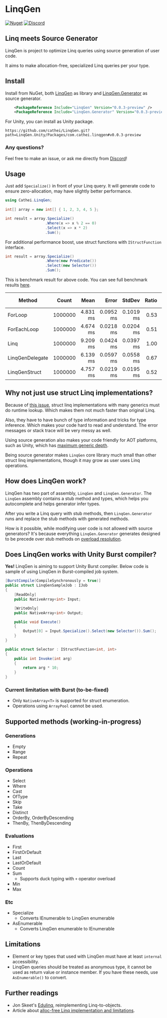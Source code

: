 # LinqGen
[![Nuget](https://img.shields.io/nuget/v/LinqGen)](https://www.nuget.org/packages?q=LinqGen)
[![Discord](https://img.shields.io/discord/942240862354702376?color=%235865F2&label=discord&logo=discord&logoColor=%23FFFFFF)](https://discord.gg/kpuRTkpeQC)

## Linq meets Source Generator

LinqGen is project to optimize Linq queries using source generation of user code.

It aims to make allocation-free, specialized Linq queries per your type.

## Install
Install from NuGet, both [LinqGen](https://www.nuget.org/packages/LinqGen) as library and [LinqGen.Generator](https://www.nuget.org/packages/LinqGen.Generator) as source generator.

```xml
    <PackageReference Include="LinqGen" Version="0.0.3-preview" />
    <PackageReference Include="LinqGen.Generator" Version="0.0.3-preview" />
```

For Unity, you can install as Unity package.
```
https://github.com/cathei/LinqGen.git?path=LinqGen.Unity/Packages/com.cathei.linqgen#v0.0.3-preview
```

### Any questions?

Feel free to make an issue, or ask me directly from [Discord](https://discord.gg/kpuRTkpeQC)!

## Usage
Just add `Specialize()` in front of your Linq query.
It will generate code to ensure zero-allocation, may have slightly better performance.
```csharp
using Cathei.LinqGen;
 
int[] array = new int[] { 1, 2, 3, 4, 5 };

int result = array.Specialize()
                  .Where(x => x % 2 == 0)
                  .Select(x => x * 2)
                  .Sum();
```

For additional performance boost, use struct functions with `IStructFunction` interface.
```csharp
int result = array.Specialize()
                  .Where(new Predicate())
                  .Select(new Selector())
                  .Sum();
```

This is benchmark result for above code. You can see full benchmark results [here](./docs/BenchmarksResults).

|          Method |   Count |     Mean |     Error |    StdDev | Ratio | Allocated | Alloc Ratio |
|---------------- |-------- |---------:|----------:|----------:|------:|----------:|------------:|
|         ForLoop | 1000000 | 4.831 ms | 0.0952 ms | 0.1019 ms |  0.53 |       5 B |        0.04 |
|     ForEachLoop | 1000000 | 4.674 ms | 0.0218 ms | 0.0204 ms |  0.51 |       5 B |        0.04 |
|            Linq | 1000000 | 9.209 ms | 0.0424 ms | 0.0397 ms |  1.00 |     115 B |        1.00 |
| LinqGenDelegate | 1000000 | 6.139 ms | 0.0597 ms | 0.0558 ms |  0.67 |       5 B |        0.04 |
|   LinqGenStruct | 1000000 | 4.757 ms | 0.0219 ms | 0.0195 ms |  0.52 |       5 B |        0.04 |

## Why not just use struct Linq implementations?

Because of [this issue](https://github.com/dotnet/runtime/discussions/77192),
struct linq implementations with many generics must do runtime lookup.
Which makes them not much faster than original Linq.

Also, they have to have bunch of type information and tricks for type inference.
Which makes your code hard to read and understand. The error messages or stack trace will be very messy as well.

Using source generation also makes your code friendly for AOT platforms, such as Unity,
which has [maximum generic depth](https://forum.unity.com/threads/il2cpp-max-nested-generic-types.540534/).

Being source generator makes `LinqGen` core library much small than other struct linq implementations, though it may grow as user uses Linq operations.

## How does LinqGen work?

LinqGen has two part of assembly, `LinqGen` and `LinqGen.Generator`.
The `LinqGen` assembly contains a stub method and types, which helps you autocomplete and helps generator infer types.

After you write a Linq query with stub methods, then `LinqGen.Generator` runs and replace the stub methods with generated methods.

How is it possible, while modifying user code is not allowed with source generators?
It's because everything `LinqGen.Generator` generates designed to be precede over stub methods on [overload resolution](https://learn.microsoft.com/en-us/dotnet/visual-basic/reference/language-specification/overload-resolution).

## Does LinqGen works with Unity Burst compiler?

**Yes!** LinqGen is aiming to support Unity Burst compiler. Below code is sample of using LinqGen in Burst-compiled job system.

```csharp
[BurstCompile(CompileSynchronously = true)]
public struct LinqGenSampleJob : IJob
{
    [ReadOnly]
    public NativeArray<int> Input;

    [WriteOnly]
    public NativeArray<int> Output;

    public void Execute()
    {
        Output[0] = Input.Specialize().Select(new Selector()).Sum();
    }
}

public struct Selector : IStructFunction<int, int>
{
    public int Invoke(int arg)
    {
        return arg * 10;
    }
}
```

### Current limitation with Burst (to-be-fixed)
* Only `NativeArray<T>` is supported for struct enumeration. 
* Operations using `ArrayPool` cannot be used.

## Supported methods (working-in-progress)
### Generations
* Empty
* Range
* Repeat

### Operations
* Select
* Where
* Cast
* OfType
* Skip
* Take
* Distinct
* OrderBy, OrderByDescending
* ThenBy, ThenByDescending

### Evaluations
* First
* FirstOrDefault
* Last
* LastOrDefault
* Count
* Sum
  * Supports duck typing with `+` operator overload
* Min
* Max

### Etc
* Specialize
    * Converts IEnumerable to LinqGen enumerable
* AsEnumerable
    * Converts LinqGen enumerable to IEnumerable

## Limitations
* Element or key types that used with LinqGen must have at least `internal` accessibility.
* LinqGen queries should be treated as anonymous type, it cannot be used as return value or instance member. If you have these needs, use `AsEnumerable()` to convert.

## Further readings
* Jon Skeet's [Edulinq](https://codeblog.jonskeet.uk/category/edulinq/), reimplementing Linq-to-objects.
* Article about [alloc-free Linq implementation and limitations](https://blog.devgenius.io/like-regular-linq-but-faster-and-without-allocations-is-it-possible-3d4724632e2a).
